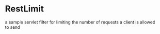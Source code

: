 # RestLimit
a sample servlet filter for limiting the number of requests a client is allowed to send

